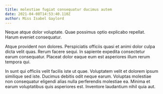 ```yaml
---
title: molestiae fugiat consequatur ducimus autem
date: 2021-04-08T14:53:40.110Z
author: Miss Isabel Gaylord
---
```


Neque atque dolor voluptate. Quae possimus optio explicabo repellat. Harum eveniet consequatur.
 Atque provident non dolores. Perspiciatis officiis quasi et animi dolor culpa dicta velit quas. Rerum facere sequi. In sapiente expedita consectetur earum consequatur. Placeat dolor eaque eum est asperiores illum rerum tempora qui.
 In sunt qui officiis velit facilis iste ut quae. Voluptatem velit et dolorem ipsum similique sed iste. Ducimus debitis odit neque earum. Voluptas molestiae non consequatur eligendi alias nulla perferendis molestiae ea. Minima et earum voluptatibus quis asperiores est. Inventore laudantium nihil quia aut.
